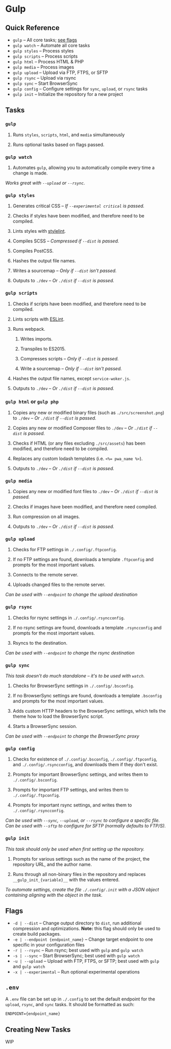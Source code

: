 # Gulp

## Quick Reference

- `gulp` &ndash; All core tasks; [see flags](#flags)
- `gulp watch` &ndash; Automate all core tasks
- `gulp styles` &ndash; Process styles
- `gulp scripts` &ndash; Process scripts
- `gulp html` &ndash; Process HTML & PHP
- `gulp media` &ndash; Process images
- `gulp upload` &ndash; Upload via FTP, FTPS, or SFTP
- `gulp rsync` &ndash; Upload via rsync
- `gulp sync` &ndash; Start BrowserSync
- `gulp config` &ndash; Configure settings for `sync`, `upload`, or `rsync` tasks
- `gulp init` &ndash; Initialize the repository for a new project

## Tasks

### `gulp`

1. Runs `styles`, `scripts`, `html`, and `media` simultaneously

2. Runs optional tasks based on flags passed.

### `gulp watch`

1. Automates `gulp`, allowing you to automatically compile every time a change is made.

*Works great with `--upload` or `--rsync`.*

### `gulp styles`

1. Generates critical CSS &ndash; *If `--experimental critical` is passed.*

2. Checks if styles have been modified, and therefore need to be compiled.

3. Lints styles with [stylelint](https://stylelint.io/).

4. Compiles SCSS &ndash; *Compressed if `--dist` is passed.*

5. Compiles PostCSS.

6. Hashes the output file names.

7. Writes a sourcemap &ndash; *Only if `--dist` isn't passed.*

8. Outputs to `./dev` &ndash; *Or `./dist` if `--dist` is passed.*

### `gulp scripts`

1. Checks if scripts have been modified, and therefore need to be compiled.

2. Lints scripts with [ESLint](https://eslint.org/).

3. Runs webpack.

    1. Writes imports.

    2. Transpiles to ES2015.

    3. Compresses scripts &ndash; *Only if `--dist` is passed.*

    4. Write a sourcemap &ndash; *Only if `--dist` isn't passed.*

4. Hashes the output file names, except `service-woker.js`.

7. Outputs to `./dev` &ndash; *Or `./dist` if `--dist` is passed.*

### `gulp html` or `gulp php`

1. Copies any new or modified binary files (such as `./src/screenshot.png`) to `./dev` &ndash; *Or `./dist` if `--dist` is passed.*

2. Copies any new or modified Composer files to `./dev` &ndash; *Or `./dist` if `--dist` is passed.*

3. Checks if HTML (or any files excluding `./src/assets`) has been modified, and therefore need to be compiled.

4. Replaces any custom lodash templates (i.e. `<%= pwa_name %>`).

5. Outputs to `./dev` &ndash; *Or `./dist` if `--dist` is passed.*

### `gulp media`

1. Copies any new or modified font files to `./dev` &ndash; *Or `./dist` if `--dist` is passed.*

2. Checks if images have been modified, and therefore need compiled.

3. Run compression on all images.

4. Outputs to `./dev` &ndash; *Or `./dist` if `--dist` is passed.*

### `gulp upload`

1. Checks for FTP settings in `./.config/.ftpconfig`.

2. If no FTP settings are found, downloads a template `.ftpconfig` and prompts for the most important values.

3. Connects to the remote server.

4. Uploads changed files to the remote server.

*Can be used with `--endpoint` to change the upload destination*

### `gulp rsync`

1. Checks for rsync settings in `./.config/.rsyncconfig`.

2. If no rsync settings are found, downloads a template `.rsyncconfig` and prompts for the most important values.

3. Rsyncs to the destination.

*Can be used with `--endpoint` to change the rsync destination*

### `gulp sync`

*This task doesn't do much standalone &ndash; it's to be used with `watch`.*

1. Checks for BrowserSync settings in `./.config/.bsconfig`.

2. If no BrowserSync settings are found, downloads a template `.bsconfig` and prompts for the most important values.

3. Adds custom HTTP headers to the BrowserSync settings, which tells the theme how to load the BrowserSync script.

4. Starts a BrowserSync session.

*Can be used with `--endpoint` to change the BrowserSync proxy*

### `gulp config`

1. Checks for existence of `./.config/.bsconfig`, `./.config/.ftpconfig`, and `./.config/.rsyncconfig`, and downloads them if they don't exist.

2. Prompts for important BrowserSync settings, and writes them to `./.config/.bsconfig`.

3. Prompts for important FTP settings, and writes them to `./.config/.ftpconfig`.

4. Prompts for important rsync settings, and writes them to `./.config/.rsyncconfig`.

*Can be used with `--sync`, `--upload`, or `--rsync` to configure a specific file.*
*Can be used with `--sftp` to configure for SFTP (normally defaults to FTP/S).*

### `gulp init`

*This task should only be used when first setting up the repository.*

1. Prompts for various settings such as the name of the project, the repository URL, and the author name.

2. Runs through all non-binary files in the repository and replaces `__gulp_init_{variable}__` with the values entered.

*To automate settings, create the file `./.config/.init` with a JSON object containing aligning with the object in the task.*

## Flags

- `-d | --dist` &ndash; Change output directory to `dist`, run additional compression and optimizations. **Note:** this flag should only be used to create build packages.
- `-e | --endpoint {endpoint_name}` &ndash; Change target endpoint to one specific in your configuration files
- `-r | --rsync` &ndash; Run rsync; best used with `gulp` and `gulp watch`
- `-s | --sync` &ndash; Start BrowserSync; best used with `gulp watch`
- `-u | --upload` &ndash; Upload with FTP, FTPS, or SFTP; best used with `gulp` and `gulp watch`
- `-x | --experimental` &ndash; Run optional experimental operations

## `.env`

A `.env` file can be set up in `./.config` to set the default endpoint for the `upload`, `rsync`, and `sync` tasks. It should be formatted as such:

```
ENDPOINT={endpoint_name}
```

## Creating New Tasks

WIP
